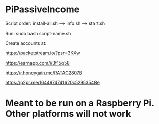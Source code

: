 # PiPassiveIncome
Script order: install-all.sh --> info.sh --> start.sh

Run: sudo bash script-name.sh

Create accounts at:

https://packetstream.io/?psr=3KXw

https://earnapp.com/i/3f15q58

https://r.honeygain.me/RATAC2807B

https://p2pr.me/1644974741620c52953548e

# Meant to be run on a Raspberry Pi. Other platforms will not work
